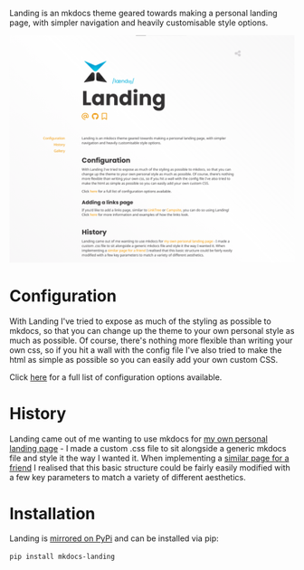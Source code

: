 Landing is an mkdocs theme geared towards making a personal landing page, with simpler navigation and heavily customisable style options.

[![Preview of the mkdocs homepage](docs_src/assets/preview.png)](https://teparsons.github.io/mkdocs-landing/)

# Configuration
With Landing I've tried to expose as much of the styling as possible to mkdocs, so that you can change up the theme to your own personal style as much as possible. Of course, there's nothing more flexible than writing your own css, so if you hit a wall with the config file I've also tried to make the html as simple as possible so you can easily add your own custom CSS.

Click [here](https://teparsons.github.io/mkdocs-landing/configuration/) for a full list of configuration options available.

# History
Landing came out of me wanting to use mkdocs for [my own personal landing page](https://teparsons.github.io/mkdocs-landing#todd-parsons) - I made a custom .css file to sit alongside a generic mkdocs file and style it the way I wanted it. When implementing a [similar page for a friend](https://teparsons.github.io/mkdocs-landing#ben-ambrose) I realised that this basic structure could be fairly easily modified with a few key parameters to match a variety of different aesthetics.

# Installation
Landing is [mirrored on PyPi](https://pypi.org/project/mkdocs-landing/) and can be installed via pip:

`pip install mkdocs-landing`

